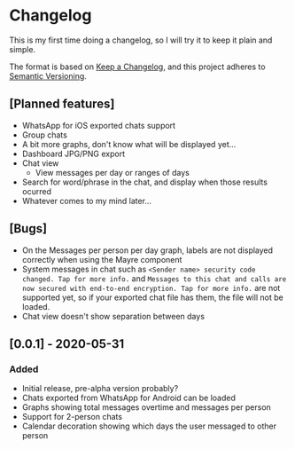 # Changelog
This is my first time doing a changelog, so I will try it to keep it plain and simple.

The format is based on [Keep a Changelog](https://keepachangelog.com/en/1.0.0/),
and this project adheres to [Semantic Versioning](https://semver.org/spec/v2.0.0.html).



## [Planned features]
- WhatsApp for iOS exported chats support
- Group chats
- A bit more graphs, don't know what will be displayed yet...
- Dashboard JPG/PNG export
- Chat view
    - View messages per day or ranges of days
- Search for word/phrase in the chat, and display when those results ocurred
- Whatever comes to my mind later...

## [Bugs]
- On the Messages per person per day graph, labels are not displayed correctly when using the Mayre component
- System messages in chat such as `<Sender name> security code changed. Tap for more info.` and `Messages to this chat and calls are now secured with end-to-end encryption. Tap for more info.` are not supported yet, so if your exported chat file has them, the file will not be loaded.
- Chat view doesn't show separation between days

## [0.0.1] - 2020-05-31
### Added
- Initial release, pre-alpha version probably?
- Chats exported from WhatsApp for Android can be loaded
- Graphs showing total messages overtime and messages per person
- Support for 2-person chats
- Calendar decoration showing which days the user messaged to other person